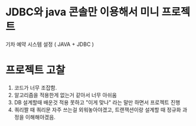 # JDBC와 java 콘솔만 이용해서 미니 프로젝트
기차 예약 시스템 설정 ( JAVA + JDBC ) 


# 프로젝트 고찰
1. 코드가 너무 조잡함.
2. 알고리즘을 적용한게 없는거 같아서 너무 아쉬움
3. DB 설계할때 배운것 적용 못하고 "이게 맞나" 라는 말만 하면서 프로젝트 진행
4. 쿼리짤 때 쿼리문 자주 쓰는걸 외워놓아야겠고, 트랜잭션이랑 설계할 때 정규화 과정을 이해해야겠음.
